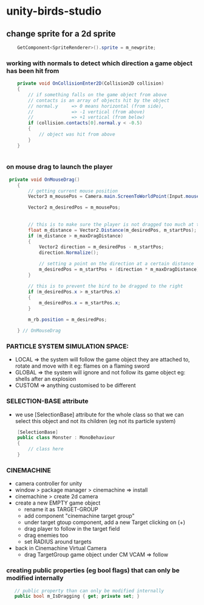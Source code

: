 # unity-birds-studio


## change sprite for a 2d sprite
```c#
	GetComponent<SpriteRenderer>().sprite = m_newprite;
```

### working with normals to detect which direction a game object has been hit from
```c#
	private void OnCollisionEnter2D(Collision2D collision)
    {
		// if something falls on the game object from above
        // contacts is an array of objects hit by the object 
        // normal.y 	=> 0 means horizontal (from side), 
		//				=> -1 vertical (from above)
		//				=> +1 vertical (from below)
        if (collision.contacts[0].normal.y < -0.5)
        {
            // object was hit from above
        }
	}	
	
```


### on mouse drag to launch the player
```c#
 private void OnMouseDrag()
    {
		// getting current mouse position
        Vector3 m_mousePos = Camera.main.ScreenToWorldPoint(Input.mousePosition);

        Vector2 m_desiredPos = m_mousePos;
     
        
        // this is to make sure the player is not dragged too much at the beginning
        float m_distance = Vector2.Distance(m_desiredPos, m_startPos);
        if (m_distance > m_maxDragDistance)
        {
            Vector2 direction = m_desiredPos - m_startPos;
            direction.Normalize();

            // setting a point on the direction at a certain distance
            m_desiredPos = m_startPos + (direction * m_maxDragDistance);
        }

        // this is to prevent the bird to be dragged to the right
        if (m_desiredPos.x > m_startPos.x)
        {
            m_desiredPos.x = m_startPos.x;
        }

        m_rb.position = m_desiredPos;

    } // OnMouseDrag
```


### PARTICLE SYSTEM SIMULATION SPACE:
* LOCAL     => the system will follow the game object they are attached to, rotate and move with it
                eg: flames on a flaming sword
* GLOBAL    => the system will ignore and not follow its game object
                eg: shells after an explosion
* CUSTOM    => anything customised to be different


### SELECTION-BASE attribute
* we use [SelectionBase] attribute for the whole class so that we can select this object and not its children 
    (eg not its particle system)

```c#  
    [SelectionBase]
    public class Monster : MonoBehaviour
    {
        // class here
    }    
```

### CINEMACHINE
* camera controller for unity
* window > package manager > cinemachine => install
* cinemachine > create 2d camera
* create a new EMPTY game object 
    * rename it as TARGET-GROUP
    * add component "cinemachine target group"
    * under target gtoup component, add a new Target clicking on (+)
    * drag player to follow in the target field
    * drag enemies too
    * set RADIUS around targets 
* back in Cinemachine Virtual Camera
    * drag TargetGroup game object under CM VCAM => follow    




 ### creating public properties (eg bool flags) that can only be modified internally
 ```c#
    // public property than can only be modified internally
    public bool m_IsDragging { get; private set; }

 ```   